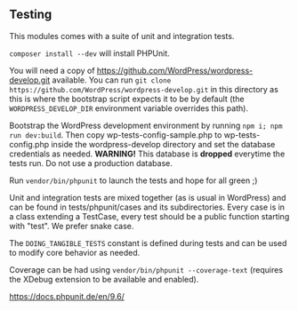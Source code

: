 ## Testing

This modules comes with a suite of unit and integration tests.

`composer install --dev` will install PHPUnit.

You will need a copy of https://github.com/WordPress/wordpress-develop.git available. You can run `git clone https://github.com/WordPress/wordpress-develop.git` in this directory as this is where the bootstrap script expects it to be by default (the `WORDPRESS_DEVELOP_DIR` environment variable overrides this path).

Bootstrap the WordPress development environment by running `npm i; npm run dev:build`. Then copy wp-tests-config-sample.php to wp-tests-config.php inside the wordpress-develop directory and set the database credentials as needed. **WARNING!** This database is **dropped** everytime the tests run. Do not use a production database.

Run `vendor/bin/phpunit` to launch the tests and hope for all green ;)

Unit and integration tests are mixed together (as is usual in WordPress) and can be found in tests/phpunit/cases and its subdirectories. Every case is in a class extending a TestCase, every test should be a public function starting with "test". We prefer snake case.

The `DOING_TANGIBLE_TESTS` constant is defined during tests and can be used to modify core behavior as needed.

Coverage can be had using `vendor/bin/phpunit --coverage-text` (requires the XDebug extension to be available and enabled).

https://docs.phpunit.de/en/9.6/
